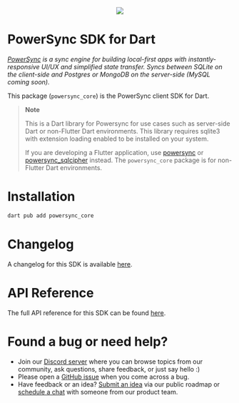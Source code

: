 <p align="center">
  <a href="https://www.powersync.com" target="_blank"><img src="https://github.com/powersync-ja/.github/assets/7372448/d2538c43-c1a0-4c47-9a76-41462dba484f"/></a>
</p>

# PowerSync SDK for Dart

_[PowerSync](https://www.powersync.com) is a sync engine for building local-first apps with instantly-responsive UI/UX and simplified state transfer. Syncs between SQLite on the client-side and Postgres or MongoDB on the server-side (MySQL coming soon)._

This package (`powersync_core`) is the PowerSync client SDK for Dart.

> **Note**
>
> This is a Dart library for Powersync for use cases such as server-side Dart or non-Flutter Dart environments.
> This library requires sqlite3 with extension loading enabled to be installed on your system.
>
> If you are developing a Flutter application, use [powersync](https://pub.dev/packages/powersync) or [powersync_sqlcipher](https://pub.dev/packages/powersync_sqlcipher) instead. The `powersync_core` package is for non-Flutter Dart environments.

# Installation

```bash
dart pub add powersync_core
```

# Changelog

A changelog for this SDK is available [here](https://pub.dev/packages/powersync_core/changelog).

# API Reference

The full API reference for this SDK can be found [here](https://pub.dev/documentation/powersync_core/latest/powersync_core/powersync_core-library.html).

# Found a bug or need help?

- Join our [Discord server](https://discord.gg/powersync) where you can browse topics from our community, ask questions, share feedback, or just say hello :)
- Please open a [GitHub issue](https://github.com/powersync-ja/powersync.dart/issues) when you come across a bug.
- Have feedback or an idea? [Submit an idea](https://roadmap.powersync.com/tabs/5-roadmap/submit-idea) via our public roadmap or [schedule a chat](https://calendly.com/powersync/powersync-chat) with someone from our product team.
